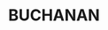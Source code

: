 ---
lastmod: '2025-04-06T06:05:20+00:00'
latitude: -32.757616
layout: suburb
longitude: 151.607554
postcode: '2323'
state: NSW
title: BUCHANAN
url: /nsw/buchanan/
---